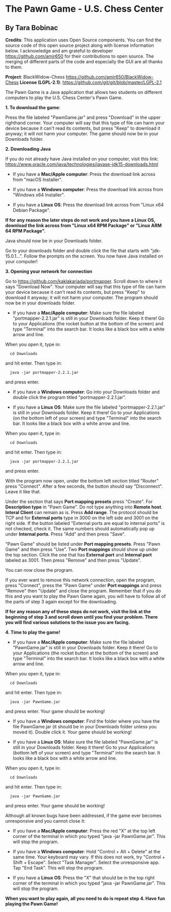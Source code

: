 # The Pawn Game - U.S. Chess Center #
## By Tara Bobinac ##

**Credits**: This application uses Open Source components. You can find the source code of this open source project along with license information below. I acknowledge and am grateful to developer https://github.com/amir650 for their contributions to open source. The merging of different parts of the code and especially the GUI are all thanks to them.

**Project**: BlackWidow-Chess https://github.com/amir650/BlackWidow-Chess
**License (LGPL-2.1)**: https://github.com/git/git/blob/master/LGPL-2.1

The Pawn Game is a Java application that allows two students on different computers to play the U.S. Chess Center's Pawn Game.

**1. To download the game**: 

Press the file labeled "PawnGame.jar" and press "Download" in the upper righthand corner. Your computer will say that this type of file can harm your device because it can't read its contents, but press "Keep" to download it anyway; it will not harm your computer. The game should now be in your Downloads folder.


**2. Downloading Java**

  If you do not already have Java installed on your computer, visit this link: https://www.oracle.com/java/technologies/javase-jdk15-downloads.html
   
   - If you have a **Mac/Apple computer**: Press the download link across from "macOS Installer".
  
   - If you have a **Windows computer**: Press the download link across from "Windows x64 Installer".
   
   - If you have a **Linux OS**: Press the download link across from "Linux x64 Debian Package". 
  
  **If for any reason the later steps do not work and you have a Linux OS, download the link across from "Linux x64 RPM Package" or "Linux ARM 64 RPM Package".**
   
   Java should now be in your Downloads folder.
   
   Go to your downloads folder and double click the file that starts with "jdk-15.0.1...". Follow the prompts on the screen. You now have Java installed on your computer!
   
   
**3. Opening your network for connection**
   
  Go to https://github.com/kaklakariada/portmapper. Scroll down to where it says "Download Now". Your computer will say that this type of file can harm your device because it can't read its contents, but press "Keep" to download it anyway; it will not harm your computer. The program should now be in your downloads folder.
   
   - If you have a **Mac/Apple computer**: Make sure the file labeled "portmapper-2.2.1.jar" is still in your Downloads folder. Keep it there! Go to your Applications (the rocket button at the bottom of the screen) and type "Terminal" into the search bar. It looks like a black box with a white arrow and line. 

   When you open it, type in:
   
      cd Downloads
   
   and hit enter. Then type in:
   
      java -jar portmapper-2.2.1.jar
   
   and press enter.
      
  - If you have a **Windows computer**: Go into your Downloads folder and double click the program titled "portmapper-2.2.1.jar".
      
  - If you have a **Linux OS**: Make sure the file labeled "portmapper-2.2.1.jar" is still in your Downloads folder. Keep it there! Go to your Applications (on the bottom left of your screen) and type "Terminal" into the search bar. It looks like a black box with a white arrow and line. 
  
   When you open it, type in:
   
      cd Downloads
   
   and hit enter. Then type in:
   
      java -jar portmapper-2.2.1.jar
   
   and press enter.
      
  With the program now open, under the bottom left section titled "Router" press "Connect". After a few seconds, the button should say "Disconnect". Leave it like that.
   
  Under the section that says **Port mapping presets** press "Create". For **Description type** in "Pawn Game". Do not type anything into **Remote host**. **Interal Client** can remain as is. Press **Add range**. The protocol should be TCP and for **External ports** type in 3000 on the left side and 3001 on the right side. If the button labeled "External ports are equal to internal ports" is not checked, check it. The same numbers should automatically pop up under **Internal ports**. Press "Add" and then press "Save". 
   
   "Pawn Game" should be listed under **Port mapping presets**. Press "Pawn Game" and then press "Use". Two **Port mappings** should show up under the top section. Click the one that has **External port** and **Internal port** labeled as 3001. Then press "Remove" and then press "Update". 
   
   You can now close the program. 
   
   If you ever want to remove this network connection, open the program, press "Connect", press the "Pawn Game" under **Port mappings** and press "Remove" then "Update" and close the program. Remember that if you do this and you want to play the Pawn Game again, you will have to follow all of the parts of step 3 again except for the downloading.
   
   **If for any reason any of these steps do not work, visit the link at the beginning of step 3 and scroll down until you find your problem. There you will find various solutions to the issue you are facing.**
   
   
**4. Time to play the game!**
   
  - If you have a **Mac/Apple computer**: Make sure the file labeled "PawnGame.jar" is still in your Downloads folder. Keep it there! Go to your Applications (the rocket button at the bottom of the screen) and type "Terminal" into the search bar. It looks like a black box with a white arrow and line. 
  
   When you open it, type in:
   
      cd Downloads
   
   and hit enter. Then type in:
   
      java -jar PawnGame.jar
   
   and press enter. Your game should be working!
   
  - If you have a **Windows computer**: Find the folder where you have the file PawnGame.jar (it should be in your Downloads folder unless you moved it). Double click it. Your game should be working!
   
  - If you have a **Linux OS**: Make sure the file labeled "PawnGame.jar" is still in your Downloads folder. Keep it there! Go to your Applications (bottom left of your screen) and type "Terminal" into the search bar. It looks like a black box with a white arrow and line. 
  
   When you open it, type in:
   
      cd Downloads
   
   and hit enter. Then type in: 
      
      java -jar PawnGame.jar
      
   and press enter. Your game should be working!
   
   
   Although all known bugs have been addressed, if the game ever becomes unresponsive and you cannot close it:
   
   - If you have a **Mac/Apple computer**: Press the red "X" at the top left corner of the terminal in which you typed "java -jar PawnGame.jar". This will stop the program.
   
   - If you have a **Windows computer**: Hold "Control + Alt + Delete" at the same time. Your keyboard may vary. If this does not work, try "Control + Shift + Escape". Select "Task Manager". Select the unresponsive app. Tap "End Task". This will stop the program.
   
   - If you have a **Linux OS**: Press the "X" that should be in the top right corner of the terminal in which you typed "java -jar PawnGame.jar". This will stop the program.
  
   
   **When you want to play again, all you need to do is repeat step 4. Have fun playing the Pawn Game!**
